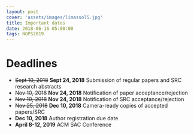 ```yaml
---
layout: post
cover: 'assets/images/limassol5.jpg'
title: Important dates
date: 2018-06-16 05:00:00
tags: NGPS2019
---
```


<h1>Deadlines</h1>

* <strike>Sept 10, 2018</strike> **Sept 24, 2018** Submission of regular papers and SRC research abstracts
* <strike>Nov 10, 2018</strike> **Nov 24, 2018**	Notification of paper acceptance/rejection
* <strike>Nov 10, 2018</strike> **Nov 24, 2018**	Notification of SRC acceptance/rejection
* <strike>Nov 25, 2018</strike> **Dec 10, 2018** Camera-ready copies of accepted papers/SRC
* **Dec 10, 2018**	Author registration due date
* **April 8-12, 2019** ACM SAC Conference
